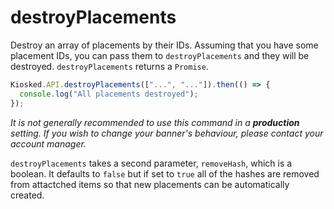 # destroyPlacements

Destroy an array of placements by their IDs. Assuming that you have some placement IDs, you can pass them to `destroyPlacements` and they will be destroyed. `destroyPlacements` returns a `Promise`.

```javascript
Kiosked.API.destroyPlacements(["...", "..."]).then(() => {
  console.log("All placements destroyed");
});
```

_It is not generally recommended to use this command in a **production** setting. If you wish to change your banner's behaviour, please contact your account manager._

`destroyPlacements` takes a second parameter, `removeHash`, which is a boolean. It defaults to `false` but if set to `true` all of the hashes are removed from attactched items so that new placements can be automatically created.
